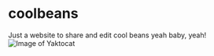 # coolbeans
Just a website to share and edit cool beans
 yeah baby, yeah!
![Image of Yaktocat](https://octodex.github.com/images/yaktocat.png)
